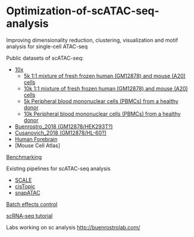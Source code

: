 # Optimization-of-scATAC-seq-analysis
Improving dimensionality reduction, clustering, visualization and motif analysis for single-cell ATAC-seq

Public datasets of scATAC-seq:
* [10x](https://www.10xgenomics.com/resources/datasets/)
  * [5k 1:1 mixture of fresh frozen human (GM12878) and mouse (A20) cells](https://support.10xgenomics.com/single-cell-atac/datasets/1.2.0/atac_v1_hgmm_5k)
  * [10k 1:1 mixture of fresh frozen human (GM12878) and mouse (A20) cells](https://support.10xgenomics.com/single-cell-atac/datasets/1.2.0/atac_v1_hgmm_10k)
  * [5k Peripheral blood mononuclear cells (PBMCs) from a healthy donor](https://support.10xgenomics.com/single-cell-atac/datasets/1.2.0/atac_v1_pbmc_5k)
  * [10k Peripheral blood mononuclear cells (PBMCs) from a healthy donor](https://support.10xgenomics.com/single-cell-atac/datasets/1.2.0/atac_v1_pbmc_10k)
* [Buenrostro_2018 (GM12878/HEK293T?)](https://github.com/pinellolab/scATAC-benchmarking/tree/master/Real_Data/Buenrostro_2018_bulkpeaks/input)
* [Cusanovich_2018 (GM12878/HL-60?)](https://github.com/pinellolab/scATAC-benchmarking/tree/master/Real_Data/Cusanovich_2018/input)
* [Human Forebrain](https://cloud.tsinghua.edu.cn/d/bda0332212154163a647/)
* [Mouse Cell Atlas] 

[Benchmarking](https://github.com/pinellolab/scATAC-benchmarking)

Existing pipelines for scATAC-seq analysis
* [SCALE](https://github.com/jsxlei/SCALE)
* [cisTopic](https://github.com/aertslab/cisTopic)
* [snapATAC](https://github.com/r3fang/SnapATAC)

[Batch effects control](http://bioconductor.org/packages/devel/bioc/vignettes/batchelor/inst/doc/correction.html)

[scRNA-seq tutorial](https://github.com/yuchaojiang/ISMB2020_SingleCellTutorial)

Labs working on sc analysis
http://buenrostrolab.com/
